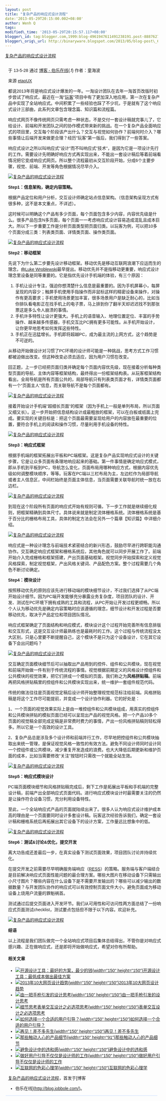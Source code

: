 ```yaml
--- 
layout: post 
title: "复杂产品的响应式设计流程" 
date:'2013-05-29T20:15:00.002+08:00' 
author: Wenh Q
tags:
modified\_time: '2013-05-29T20:15:57.117+08:00' 
blogger\_id: tag:blogger.com,1999:blog-4961947611491238191.post-8887627108654708430
blogger\_orig\_url: http://binaryware.blogspot.com/2013/05/blog-post\_6845.html
---
```

<div>

[复杂产品的响应式设计流程](http://blog.jobbole.com/40343/?utm_source=rss&utm_medium=rss&utm_campaign=%25e5%25a4%258d%25e6%259d%2582%25e4%25ba%25a7%25e5%2593%2581%25e7%259a%2584%25e5%2593%258d%25e5%25ba%2594%25e5%25bc%258f%25e8%25ae%25be%25e8%25ae%25a1%25e6%25b5%2581%25e7%25a8%258b)

</div>

<div
style="font-family: sans-serif; margin: 0px 10px; overflow: auto; width: 100%;">

<div style="margin-bottom: 0.5em;">

于 13-5-28 通过 [博客 - 伯乐在线](http://blog.jobbole.com/){.f}
作者：童海波

</div>



来源 [etaoUX](http://ux.etao.com/posts/802)

都说2013年将是响应式设计爆发的一年。一淘设计团队在去年一淘首页改版时初步尝试了响应式，最近在一淘"[玩客](http://wanke.etao.com/ "玩客")"项目中有了更加深入地应用，第一次在复杂产品中实现了全站响应式。中间积累了一些经验也踩了不少坑，于是就有了这个响应式设计三部曲，此系列文章包含理念篇、知识篇和流程篇。

响应式网页不像传统网页只需考虑一种状态，不是交付一套设计稿就完事儿了，它给设计、前端和开发团队之间的协作模式带来新的挑战。在一个复杂产品全面响应式的项目里，交互每个阶段该产出什么？交互与视觉如何协作？前端何时介入？哪些事情让后端开发来做更合理？经历"玩客"第一版后，我们得到了一些答案。

响应式设计之所以叫响应式"设计"而不叫响应式"技术"，是因为它是一项设计先行的工作。需要设计先明确好响应方式再实现出来，不能出一套设计稿后等着前端看情况把它变成响应式网页。所以整个流程最初从交互阶段开始，分成6个主要步骤，视觉、前端、开发等角色根据情况尽早介入。

[![复杂产品的响应式设计流程](http://cdn2.jobbole.com/2013/05/d86bbb8cdc879cb6d31f23e424a3ea8d-1024x542.jpeg "复杂产品的响应式设计流程")](http://cdn2.jobbole.com/2013/05/d86bbb8cdc879cb6d31f23e424a3ea8d-1024x542.jpeg "复杂产品的响应式设计流程")

**Step1：信息架构，确定内容策略。**

根据产品定位和用户分析，交互设计师确定站点信息架构。（信息架构呈现方式有很多种，这不是本文重点，不详述）。

这时候可以明确这个产品有多少页面，每个页面包含多少内容，内容优先级是什么。很多产品包含N多页面，每个页面一一考虑响应式设计容易造成混乱且成本巨大。所以下一步重要工作是分析页面类型把页面归类。以玩客为例，可以把10多个页面分成三类：列表类页面、详情类页面、操作类页面。

[![复杂产品的响应式设计流程](http://cdn2.jobbole.com/2013/05/11df100cb3cb20c3fa7fa477f7459896.jpeg "复杂产品的响应式设计流程")](http://cdn2.jobbole.com/2013/05/11df100cb3cb20c3fa7fa477f7459896.jpeg "复杂产品的响应式设计流程")





**Step2：移动框架**

先说下为什么第二步要先设计移动框架。移动优先是移动互联网浪潮下应运而生的理念，由[Luke
Wroblewski](http://www.lukew.com/resources/mobile_first.asp)最早提出。移动优先并不是指移动更重要，响应式设计理念里设备是同等重要的。它是指优先设计手机端的体验，有三个原因：

1.  手机让设计专注，强迫你想清楚什么信息是最重要的。因为手机屏幕小，每屏呈现的内容少；触屏手机使用手指操作而非鼠标这样的精密设备来操作，对操作有更高要求；手机使用场景更加丰富，很多场景用户是缺乏耐心的，比如当你排队看电影正在找手机上的电子票，马上排到你了翻半天却迟迟找不到那张票这是多么令人崩溃的事情。
2.  手机许多特性让设计更强大。手机上的语音输入、地理位置定位、丰富的手势操作、越来越多传感器，手机交互比PC拥有更多可能性。从手机开始设计，让你更早地思考如何发挥这些特性。
3.  手机正在迅猛增长。手机即将超越PC，成为最主流的上网方式，这个趋势是不可逆的。

从移动开始做设计对习惯了PC环境的设计师可能是一种挑战，思考方式工作习惯都被迫做出改变。但这种改变必须去适应，因为用户习惯在改变。

回正题，上一步已经把页面归类并确定每个页面内容优先级，现在接着分析每种类型页面的导航、主体内容等框架结构，最终得出一份框架结构表。从玩客框架结构看出，全局导航是所有页面公共的，局部导航只有列表类页面才有，详情类页面都有一个"页面主人"信息，而关联导航不是每个页面都有。

[![复杂产品的响应式设计流程](http://cdn2.jobbole.com/2013/05/2f31a65f4178a6ab2980bf02df547925.jpeg "复杂产品的响应式设计流程")](http://cdn2.jobbole.com/2013/05/2f31a65f4178a6ab2980bf02df547925.jpeg "复杂产品的响应式设计流程")

接着开始设计手机端"超细长页面"的框架（因为手机上一般是单列布局，所以页面又细又长）。这一步开始把信息结构设计成最粗放的框架，可以在白板或纸面上完成。要实现的关键目标是：把这个页面最需要呈现给用户的内容放在最重要的位置，要符合手机上的阅读和操作习惯，尽量利用手机设备的特性。

[![复杂产品的响应式设计流程](http://cdn2.jobbole.com/2013/05/bc7ee617fa4bd386158f4d86a8f52383.jpeg "复杂产品的响应式设计流程")](http://cdn2.jobbole.com/2013/05/bc7ee617fa4bd386158f4d86a8f52383.jpeg "复杂产品的响应式设计流程")



**Step3：响应式框架**

根据手机端的框架拓展出平板和PC端框架。这是复杂产品实现响应式设计的关键步骤，它是让众多页面有条理地响应起来的基础。第一件事情是确定响应式模式，即从手机到平板到PC，导航怎么变化，页面布局用哪种响应方式，根据内容优先级如何调整模块顺序，等等。玩客在PC端以三栏布局为主，左边栏作为局部导航或者主人信息区，中间栏始终是页面主体信息，当页面需要关联导航时统一放在右边栏。

[![复杂产品的响应式设计流程](http://cdn2.jobbole.com/2013/05/413c5c413e40b7d04561dd1eef7d1504.jpeg "复杂产品的响应式设计流程")](http://cdn2.jobbole.com/2013/05/413c5c413e40b7d04561dd1eef7d1504.jpeg "复杂产品的响应式设计流程")

到现在这个阶段所有页面的响应式开始有规则可循，下一步工作就是继续细化规则，把框架精确到具体尺寸。具体说来就是制定流体栅格系统。流体栅格系统是基于百分比的栅格布局工具，具体的制定方法会在另外一个篇章【知识篇】中详细介绍。

[![复杂产品的响应式设计流程](http://cdn2.jobbole.com/2013/05/e7ffa47d451a98083642a7f256607cfe.jpeg "复杂产品的响应式设计流程")](http://cdn2.jobbole.com/2013/05/e7ffa47d451a98083642a7f256607cfe.jpeg "复杂产品的响应式设计流程")

响应式是一种设计理念与前端技术紧密结合的新兴形态，鼓励尽早进行跨职能沟通协作。交互确定响应式框架和栅格系统后，其他角色就可以同步开展工作了。前端开始介入完成栅格和框架搭建，产出页面基础框架。视觉同步开始探索和定义视觉风格探索，制定视觉框架，产出风格关键词、产品配色方案。整个过程需要几个角色不断讨论确定。

**Step4：模块设计**

按照移动优先的原则应该先进行移动端的模块细节设计，不过我们选择了从PC端开始设计细节。因为PC端开发能够充分暴露业务复杂度，项目团队的设计、开发、测试在PC环境下拥有成熟的工具和流程，从PC开始让开发过程更顺畅。所以个人认为移动优先是确定内容策略时应该遵循的理念，细节设计和开发过程是否要移动优先，取决于产品定位和项目团队情况。

响应式框架确定了页面结构和响应模式，模块设计这个过程开始完善所有信息排版和交互形式，这是交互设计师最熟练也是最耗时的工作。这个过程与传统流程没太大区别，只是心里要不断提醒自己，这个模块不是只为这个设备设计，它在其它设备下会出问题吗？

[![复杂产品的响应式设计流程](http://cdn2.jobbole.com/2013/05/a10fcbba6499a2c8e3799e49ed0eaf20.jpeg "复杂产品的响应式设计流程")](http://cdn2.jobbole.com/2013/05/a10fcbba6499a2c8e3799e49ed0eaf20.jpeg "复杂产品的响应式设计流程")



交互确定页面模块细节后可以抽取出产品用到的控件、组件和公共模块，现在视觉和前端开始做一件有别于传统流程的事情。视觉根据前期定义的风格设计控组件和公共模块的视觉效果，把它们拼成一个模拟的页面，我们称之为**风格拼贴稿**。前端再把风格拼贴稿里的控组件和公共模块实现出来，统一维护一套组件规范代码。

传统的做法往往是页面视觉定稿后设计师开始整理视觉规范标注给前端。风格拼贴稿是将这个工作尽可能提前，并变成一个设计协作利器。它的好处是：

1、一个页面的视觉效果实际上是由一堆控组件和公共模块组成，用真实的控组件和公共模块拼贴的模拟页面已经可以呈现出产品的视觉风格。把一个产品10多个页面的视觉稿全部完成定稿是非常费时费力的事情，产出一份风格拼贴稿则轻松得多。所以它是一个高效的设计工具。

2、复杂产品总是涉及多个设计师和前端并行工作，尽早地把控组件和公共模块抽取出来统一管理，是保证视觉风格一致性的有效方法。避免不同设计师同时设计同一个控组件或公共模块，减少重复开发造成的浪费。也大大降低后期更新和维护页面的成本，比如当需要修改"关注"按钮时只需改一个就能全站生效。



[![复杂产品的响应式设计流程](http://cdn2.jobbole.com/2013/05/3a996c462a604fbc4c5a5cae69913807.jpeg "复杂产品的响应式设计流程")](http://cdn2.jobbole.com/2013/05/3a996c462a604fbc4c5a5cae69913807.jpeg "复杂产品的响应式设计流程")



**Step5：响应式模块设计**

PC端页面模块细节和风格拼贴稿完成后，剩下工作是拓展出平板和手机端的完整设计稿，前端产出全部响应式页面代码。进行响应式模块设计时最需要关注的仍然是让操作符合设备习惯，充分利用设备特性。

至此，一个全站响应式产品的页面就陆续出来了。很多人认为响应式设计维护成本高的理由是一个页面要同时设计多套设计稿。玩客这次经验告诉我们，确定一套设计稿和栅格系统后再拓展出其它设备下的设计方案，工作量远比想象中的低。

[![复杂产品的响应式设计流程](http://cdn2.jobbole.com/2013/05/f260658e847a7844d0483e9ef60a372c.jpeg "复杂产品的响应式设计流程")](http://cdn2.jobbole.com/2013/05/f260658e847a7844d0483e9ef60a372c.jpeg "复杂产品的响应式设计流程")





**Step6：测试&讨论&优化，提交开发**

离大功告成还差最后一步，在真实设备下测试页面效果，项目团队讨论并持续优化。

在提交开发之前需要尽早明确服务端响应（[RESS](http://www.lukew.com/ff/entry.asp?1392)）的策略。服务端与客户端结合是目前解决响应式页面性能问题的最合理方案。哪些大图片在移动设备下只需输出小尺寸图片？哪些内容在什么设备下是不需要开发输出的？哪些可以减少输出的数据数量？与开发团队协作的响应式可以有效控制页面文件大小，避免页面成为移动设备上烧用户流量的罪魁祸首。

测试通过后提交页面进入开发环节。我们从可用性和可访问性两方面总结了一份响应式页面测试checklist，测试要点包括但不限于以下内容。欢迎补充。

[![复杂产品的响应式设计流程](http://cdn2.jobbole.com/2013/05/0ae973bc9416a0326da7b5b0b49fa7dc.jpeg "复杂产品的响应式设计流程")](http://cdn2.jobbole.com/2013/05/0ae973bc9416a0326da7b5b0b49fa7dc.jpeg "复杂产品的响应式设计流程")

**结语**

以上流程是我们团队做完一个全站响应式项目后集体总结得出，不管你是对响应式感兴趣、正在做响应式，还是即将开始做响应式，希望对你有所帮助。



#### 相关文章

-   [![开源设计工具：最好的方案，最少的钱](http://cdn2.jobbole.com/2012/04/Open-Source-design-tools-Best-Solution-with-Minimal-Cost01-150x150.jpg){width="150"
    height="150"}](http://blog.jobbole.com/16596/)[开源设计工具：最低成本做出最佳方案](http://blog.jobbole.com/16596/)
-   [![2013年10大网页设计趋势](http://cdn2.jobbole.com/2013/01/97868144-520x346-150x150.jpg){width="150"
    height="150"}](http://blog.jobbole.com/31881/)[2013年10大网页设计趋势](http://blog.jobbole.com/31881/)
-   [![由一把手枪引发的设计思考](http://cdn2.jobbole.com/2012/02/Why-You-Need-Domain-Knowledge2-150x150.jpg){width="150"
    height="150"}](http://blog.jobbole.com/13418/)[由一把手枪引发的设计思考](http://blog.jobbole.com/13418/)
-   [![细节思考表单交互设计之必选项思考](http://cdn2.jobbole.com/2011/11/detail-think-form-interactive1-150x150.jpg){width="150"
    height="150"}](http://blog.jobbole.com/5520/)[表单交互设计之必选项思考](http://blog.jobbole.com/5520/)
-   [![如何选择一个合适的用户引导？](http://cdn2.jobbole.com/2013/05/96dda144ad345982d311dcde0df431adcaef84e6-150x150.png){width="150"
    height="150"}](http://blog.jobbole.com/39920/)[如何选择一个合适的用户引导？](http://blog.jobbole.com/39920/)
-   [![再见！差不多先生](http://cdn2.jobbole.com/2011/12/1-150x150.png){width="150"
    height="150"}](http://blog.jobbole.com/9957/)[再见！差不多先生](http://blog.jobbole.com/9957/)
-   [![那些触动人心的产品细节](http://cdn2.jobbole.com/2013/05/product-touching-details-01-150x91.jpg){width="150"
    height="91"}](http://blog.jobbole.com/39114/)[那些触动人心的产品细节](http://blog.jobbole.com/39114/)
-   [![避免设计中的违和感](http://cdn2.jobbole.com/2013/05/google-150x150.jpg){width="150"
    height="150"}](http://blog.jobbole.com/40294/)[避免设计中的违和感](http://blog.jobbole.com/40294/)
-   [![做好用户引导不仅仅是设计师的工作](http://cdn2.jobbole.com/2013/05/9b74d5b37bdcc194e3311b39abbfc5fe-150x150.png){width="150"
    height="150"}](http://blog.jobbole.com/40059/)[做好用户引导不仅仅是设计师的工作](http://blog.jobbole.com/40059/)
-   [![互联网的色彩心理学](http://cdn2.jobbole.com/2013/05/internet-color-psy-01-150x150.jpg){width="150"
    height="150"}](http://blog.jobbole.com/39343/)[互联网的色彩心理学](http://blog.jobbole.com/39343/)

[复杂产品的响应式设计流程](http://blog.jobbole.com/40343/)，首发于[博客
- 伯乐在线](http://blog.jobbole.com/)。

</div>



<div
style="background-color: #c3d9ff; font-size: 1px !important; line-height: 0px !important; margin: 0px 2px; padding-top: 1px;">

</div>
